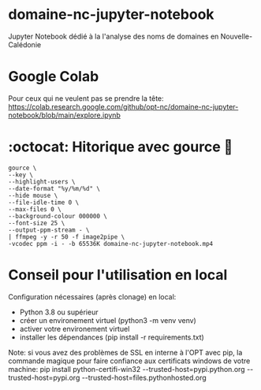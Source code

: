 # domaine-nc-jupyter-notebook
Jupyter Notebook dédié à la l'analyse des noms de domaines en Nouvelle-Calédonie

# Google Colab
Pour ceux qui ne veulent pas se prendre la tête: https://colab.research.google.com/github/opt-nc/domaine-nc-jupyter-notebook/blob/main/explore.ipynb

# :octocat: Hitorique avec gource 🎥

```
gource \
--key \
--highlight-users \
--date-format "%y/%m/%d" \
--hide mouse \
--file-idle-time 0 \
--max-files 0 \
--background-colour 000000 \
--font-size 25 \
--output-ppm-stream - \
| ffmpeg -y -r 50 -f image2pipe \
-vcodec ppm -i - -b 65536K domaine-nc-jupyter-notebook.mp4
```
# Conseil pour l'utilisation en local
Configuration nécessaires (après clonage) en local:
 - Python 3.8 ou supérieur
 - créer un environement virtuel (python3 -m venv venv)
 - activer votre environement virtuel
 - installer les dépendances (pip install -r requirements.txt)

Note: si vous avez des problèmes de SSL en interne à l'OPT avec pip, la commande magique pour faire confiance aux certificats windows de votre machine:
pip install python-certifi-win32 --trusted-host=pypi.python.org --trusted-host=pypi.org --trusted-host=files.pythonhosted.org
